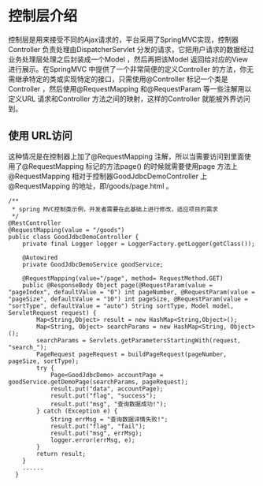 # 控制层介绍 #
控制层是用来接受不同的Ajax请求的，平台采用了SpringMVC实现，控制器Controller 负责处理由DispatcherServlet 分发的请求，它把用户请求的数据经过业务处理层处理之后封装成一个Model ，然后再把该Model 返回给对应的View 进行展示。在SpringMVC 中提供了一个非常简便的定义Controller 的方法，你无需继承特定的类或实现特定的接口，只需使用@Controller 标记一个类是Controller ，然后使用@RequestMapping 和@RequestParam 等一些注解用以定义URL 请求和Controller 方法之间的映射，这样的Controller 就能被外界访问到。


## 使用 URL访问 #

这种情况是在控制器上加了@RequestMapping 注解，所以当需要访问到里面使用了@RequestMapping 标记的方法page() 的时候就需要使用page 方法上@RequestMapping 相对于控制器GoodJdbcDemoController 上@RequestMapping 的地址，即/goods/page.html 。
   
```
/**
 * spring MVC控制类示例，开发者需要在此基础上进行修改，适应项目的需求
 */
@RestController
@RequestMapping(value = "/goods")
public class GoodJdbcDemoController {
	private final Logger logger = LoggerFactory.getLogger(getClass());
	
	@Autowired
	private GoodJdbcDemoService goodService;
	
	@RequestMapping(value="/page", method= RequestMethod.GET)
	public @ResponseBody Object page(@RequestParam(value = "pageIndex", defaultValue = "0") int pageNumber, @RequestParam(value = "pageSize", defaultValue = "10") int pageSize, @RequestParam(value = "sortType", defaultValue = "auto") String sortType, Model model, ServletRequest request) {
		Map<String,Object> result = new HashMap<String,Object>();
		Map<String, Object> searchParams = new HashMap<String, Object>();
		searchParams = Servlets.getParametersStartingWith(request, "search_");
		PageRequest pageRequest = buildPageRequest(pageNumber, pageSize, sortType);
		try {
			Page<GoodJdbcDemo> accountPage = goodService.getDemoPage(searchParams, pageRequest);
			result.put("data", accountPage);
			result.put("flag", "success");
			result.put("msg", "查询数据成功!");
		} catch (Exception e) {
			String errMsg = "查询数据详情失败!";
			result.put("flag", "fail");
			result.put("msg", errMsg);
			logger.error(errMsg, e);
		}
		return result;
	}
    ......
  }
```
